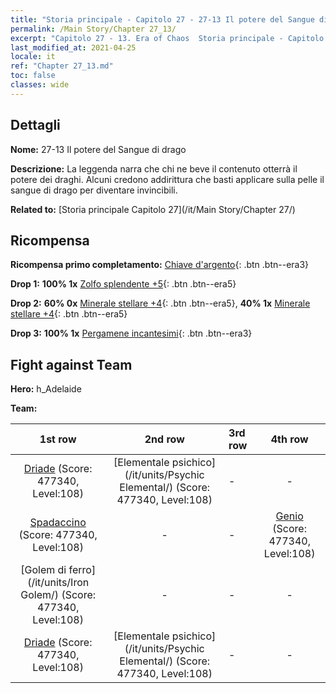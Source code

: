 ```yaml
---
title: "Storia principale - Capitolo 27 - 27-13 Il potere del Sangue di drago"
permalink: /Main Story/Chapter 27_13/
excerpt: "Capitolo 27 - 13. Era of Chaos  Storia principale - Capitolo 27_13. 27-13 Il potere del Sangue di drago"
last_modified_at: 2021-04-25
locale: it
ref: "Chapter 27_13.md"
toc: false
classes: wide
---
```


## Dettagli

 **Nome:** 27-13 Il potere del Sangue di drago

 **Descrizione:** La leggenda narra che chi ne beve il contenuto otterrà il potere dei draghi. Alcuni credono addirittura che basti applicare sulla pelle il sangue di drago per diventare invincibili.

 **Related to:** [Storia principale Capitolo 27](/it/Main Story/Chapter 27/)

## Ricompensa

 **Ricompensa primo completamento:** [Chiave d'argento](/ItemsIT/con_693/){: .btn .btn--era3}

 **Drop 1:** **100% 1x** [Zolfo splendente +5](/ItemsIT/mat_99/){: .btn .btn--era5}

 **Drop 2:** **60% 0x** [Minerale stellare +4](/ItemsIT/mat_89/){: .btn .btn--era5}, **40% 1x** [Minerale stellare +4](/ItemsIT/mat_89/){: .btn .btn--era5}

 **Drop 3:** **100% 1x** [Pergamene incantesimi](/ItemsIT/con_694/){: .btn .btn--era3}


## Fight against Team
 **Hero:** h_Adelaide

 **Team:**


  | 1st row | 2nd row | 3rd row | 4th row |
  |:----:|:----:|:----|:----:|
  | [Driade](/it/units/Sprite/) (Score: 477340, Level:108)  | [Elementale psichico](/it/units/Psychic Elemental/) (Score: 477340, Level:108)  | - | - |
  | [Spadaccino](/it/units/Swordsman/) (Score: 477340, Level:108)  | - | - | [Genio](/it/units/Genie/) (Score: 477340, Level:108)  |
  | [Golem di ferro](/it/units/Iron Golem/) (Score: 477340, Level:108)  | - | - | - |
  | [Driade](/it/units/Sprite/) (Score: 477340, Level:108)  | [Elementale psichico](/it/units/Psychic Elemental/) (Score: 477340, Level:108)  | - | - |


